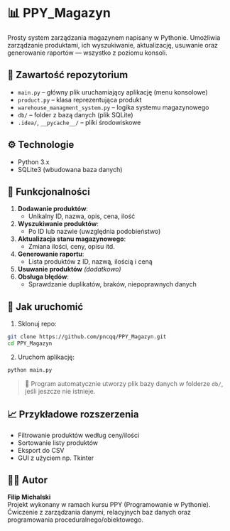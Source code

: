 # 📊 PPY_Magazyn

Prosty system zarządzania magazynem napisany w Pythonie. Umożliwia zarządzanie produktami, ich wyszukiwanie, aktualizację, usuwanie oraz generowanie raportów — wszystko z poziomu konsoli.

## 📂 Zawartość repozytorium

- `main.py` – główny plik uruchamiający aplikację (menu konsolowe)
- `product.py` – klasa reprezentująca produkt
- `warehouse_managment_system.py` – logika systemu magazynowego
- `db/` – folder z bazą danych (plik SQLite)
- `.idea/`, `__pycache__/` – pliki środowiskowe

## ⚙️ Technologie

- Python 3.x
- SQLite3 (wbudowana baza danych)

## 🧠 Funkcjonalności

1. **Dodawanie produktów**:
   - Unikalny ID, nazwa, opis, cena, ilość
2. **Wyszukiwanie produktów**:
   - Po ID lub nazwie (uwzględnia podobieństwo)
3. **Aktualizacja stanu magazynowego**:
   - Zmiana ilości, ceny, opisu itd.
4. **Generowanie raportu**:
   - Lista produktów z ID, nazwą, ilością i ceną
5. **Usuwanie produktów** *(dodatkowo)*
6. **Obsługa błędów**:
   - Sprawdzanie duplikatów, braków, niepoprawnych danych

## 🚀 Jak uruchomić

1. Sklonuj repo:
```bash
git clone https://github.com/pncqq/PPY_Magazyn.git
cd PPY_Magazyn
```

2. Uruchom aplikację:
```bash
python main.py
```

> 🔎 Program automatycznie utworzy plik bazy danych w folderze `db/`, jeśli jeszcze nie istnieje.

## 📈 Przykładowe rozszerzenia

- Filtrowanie produktów według ceny/ilości
- Sortowanie listy produktów
- Eksport do CSV
- GUI z użyciem np. Tkinter

## 👨‍💼 Autor
**Filip Michalski**  
Projekt wykonany w ramach kursu PPY (Programowanie w Pythonie).  
Ćwiczenie z zarządzania danymi, relacyjnych baz danych oraz programowania proceduralnego/obiektowego.
